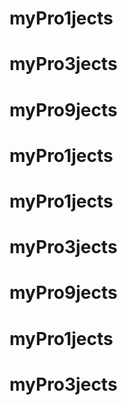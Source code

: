 # myPro1jects
# myPro3jects
# myPro9jects
# myPro1jects
# myPro1jects
# myPro3jects
# myPro9jects
# myPro1jects
# myPro3jects

